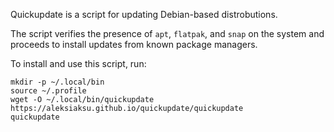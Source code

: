 Quickupdate is a script for updating Debian-based distrobutions.

The script verifies the presence of `apt`, `flatpak`, and `snap` on the system and proceeds to install updates from known package managers.

To install and use this script, run:
```
mkdir -p ~/.local/bin
source ~/.profile
wget -O ~/.local/bin/quickupdate https://aleksiaksu.github.io/quickupdate/quickupdate
quickupdate
```
